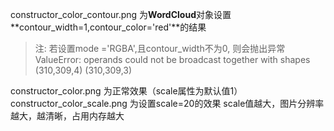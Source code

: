constructor_color_contour.png 为**WordCloud**对象设置**contour_width=1,contour_color='red'**的结果
> 注: 若设置mode ='RGBA',且contour_width不为0, 则会抛出异常 ValueError: operands could not be broadcast together with shapes (310,309,4) (310,309,3)

constructor_color.png 为正常效果（scale属性为默认值1）
constructor_color_scale.png 为设置scale=20的效果
scale值越大，图片分辨率越大，越清晰，占用内存越大